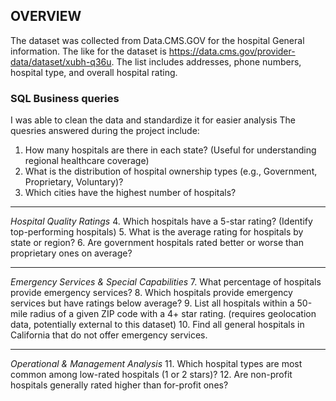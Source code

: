 ## OVERVIEW

The dataset was collected from Data.CMS.GOV for the hospital General information. The like for the dataset is https://data.cms.gov/provider-data/dataset/xubh-q36u. 
The list includes addresses, phone numbers, hospital type, and overall hospital rating. 

### SQL Business queries
I was able to clean the data and standardize it for easier analysis
 The quesries answered during the project include:
 
 1.	How many hospitals are there in each state?
(Useful for understanding regional healthcare coverage)
2.	What is the distribution of hospital ownership types (e.g., Government, Proprietary, Voluntary)?
3.	Which cities have the highest number of hospitals?
________________________________________
*Hospital Quality Ratings*
4.	Which hospitals have a 5-star rating?
(Identify top-performing hospitals)
5.	What is the average rating for hospitals by state or region?
6.	Are government hospitals rated better or worse than proprietary ones on average?
________________________________________
*Emergency Services & Special Capabilities*
7.	What percentage of hospitals provide emergency services?
8.	Which hospitals provide emergency services but have ratings below average?
9.	List all hospitals within a 50-mile radius of a given ZIP code with a 4+ star rating. (requires geolocation data, potentially external to this dataset)
10.	Find all general hospitals in California that do not offer emergency services.
________________________________________
*Operational & Management Analysis*
11.	Which hospital types are most common among low-rated hospitals (1 or 2 stars)?
12.	Are non-profit hospitals generally rated higher than for-profit ones?
